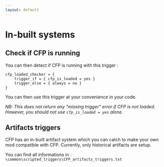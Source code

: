 ```yaml
---
layout: default
---
```


# In-built systems

## Check if CFP is running
You can then detect if CFP is running with this trigger :

```
cfp_loaded_checker = {
    trigger_if = { cfp_is_loaded = yes }
    trigger_else = { always = no }
}
```

You can then use this trigger at your convenience in your code.

_NB: This does not return any "missing trigger" error if CFP is not loaded. However, you should not use `cfp_is_loaded = yes` alone._

## Artifacts triggers
CFP has an in-built artifact system which you can catch to make your own mod compatible with CFP. Currently, only historical artifacts are setup.

You can find all informations in : `\common\scripted_triggers\CFP_artifacts_triggers.txt`
